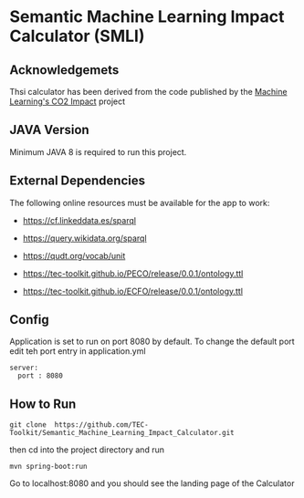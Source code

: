 # Semantic Machine Learning Impact Calculator (SMLI)

## Acknowledgemets 

Thsi calculator has been derived from the code published by the <a href="https://github.com/mlco2/impact">Machine Learning's CO2 Impact</a> project


## JAVA Version

Minimum JAVA 8 is required to run this project. 

## External Dependencies

The following online resources must be available for the app to work: 

- https://cf.linkeddata.es/sparql

- https://query.wikidata.org/sparql

- https://qudt.org/vocab/unit

- https://tec-toolkit.github.io/PECO/release/0.0.1/ontology.ttl

- https://tec-toolkit.github.io/ECFO/release/0.0.1/ontology.ttl

## Config

Application is set to run on port 8080 by default. To change the default port edit teh port entry in  application.yml 

````
server:
  port : 8080
````

## How to Run

````
git clone  https://github.com/TEC-Toolkit/Semantic_Machine_Learning_Impact_Calculator.git
````

then cd into the project directory and run 

````
mvn spring-boot:run
````

Go to localhost:8080 and you should see the landing page of the Calculator